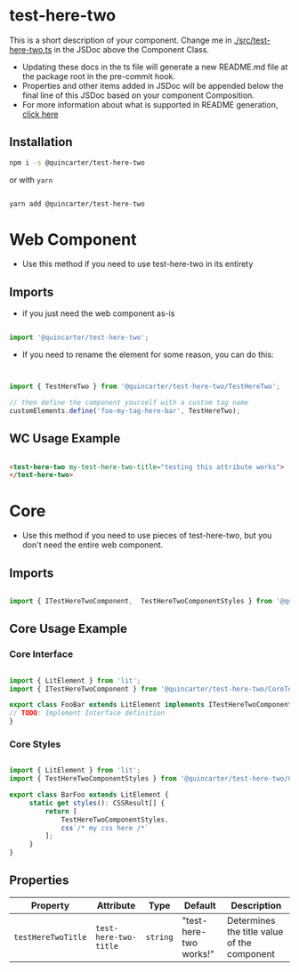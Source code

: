 # test-here-two

This is a short description of your component. Change me in [./src/test-here-two.ts](./src/test-here-two.ts#L6-42) in the JSDoc above the Component Class.

* Updating these docs in the ts file will generate a new README.md file at the package root in the pre-commit hook.
* Properties and other items added in JSDoc will be appended below the final line of this JSDoc based on your component Composition.
* For more information about what is supported in README generation, [click here](https://github.com/runem/web-component-analyzer)

## Installation

```bash
npm i -s @quincarter/test-here-two
```

or with `yarn`

```bash

yarn add @quincarter/test-here-two

```


# Web Component
* Use this method if you need to use test-here-two in its entirety

## Imports
* if you just need the web component as-is

```javascript

import '@quincarter/test-here-two';

```

* If you need to rename the element for some reason, you can do this:

```javascript


import { TestHereTwo } from '@quincarter/test-here-two/TestHereTwo';

// then define the component yourself with a custom tag name
customElements.define('foo-my-tag-here-bar', TestHereTwo);


```

## WC Usage Example

```html

<test-here-two my-test-here-two-title="testing this attribute works">
</test-here-two>

```

# Core
* Use this method if you need to use pieces of test-here-two, but you don't need the entire web component.
## Imports

```typescript

import { ITestHereTwoComponent,  TestHereTwoComponentStyles } from '@quincarter/test-here-two/CoreTestHereTwoComponent';

```

## Core Usage Example

### Core Interface

```typescript

import { LitElement } from 'lit';
import { ITestHereTwoComponent } from '@quincarter/test-here-two/CoreTestHereTwoComponent';

export class FooBar extends LitElement implements ITestHereTwoComponent {
// TODO: Implement Interface definition
}

```

### Core Styles

```typescript

import { LitElement } from 'lit';
import { TestHereTwoComponentStyles } from '@quincarter/test-here-two/CoreTestHereTwoComponent';

export class BarFoo extends LitElement {
     static get styles(): CSSResult[] {
         return [
             TestHereTwoComponentStyles,
             css`/* my css here /*`
         ];
     }
}

```

## Properties

| Property           | Attribute             | Type     | Default                | Description                                 |
|--------------------|-----------------------|----------|------------------------|---------------------------------------------|
| `testHereTwoTitle` | `test-here-two-title` | `string` | "test-here-two works!" | Determines the title value of the component |
